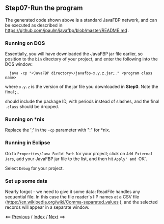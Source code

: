 
<link href="../style.css" rel="stylesheet" type="text/css">

## Step07-Run the program

The generated code shown above is a standard JavaFBP network, and can be executed as described in https://github.com/jpaulm/javafbp/blob/master/README.md .  

### Running on DOS

Essentially, you will have downloaded the JavaFBP jar file earlier, so position to the `bin` directory of your project, and enter the following into the DOS window:

      java -cp "<JavaFBP directory>/javafbp-x.y.z.jar;." <program class name> 
      
where `x.y.z` is the version of the jar file you downloaded in **Step0**.  Note the final **;.**.

<program class name> should include the package ID, with periods instead of slashes, and the final `.class` should be dropped.


### Running on *nix
      
Replace the ';'  in the `-cp` parameter with ":" for *nix.   

### Running in Eclipse

Go to `Properties/Java Build Path` for your project; click on `Add External Jars`, add your JavaFBP jar file to the list, and then hit `Apply' and `OK`.   

Select `Debug` for your project.


### Set up some data   

Nearly forgot - we need to give it some data: ReadFile handles any sequential file.  In this case the file reader's IIP names at a CSV file (https://en.wikipedia.org/wiki/Comma-separated_values ), and the selected records will appear in a separate window. 

<span class=middle> &lt;== <a href="../Step06/">  Previous</a> / <a href="../README.md"> Index</a> / <a href="../Step08/"> Next</a> ==&gt;</span>